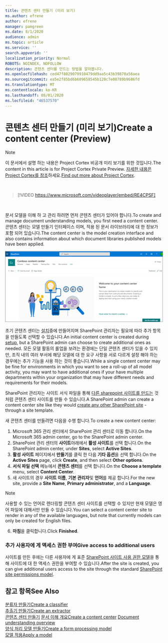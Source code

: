 ```yaml
---
title: 콘텐츠 센터 만들기 (미리 보기)
ms.author: efrene
author: efrene
manager: pamgreen
ms.date: 8/1/2020
audience: admin
ms.topic: article
ms.service: ''
search.appverid: ''
localization_priority: Normal
ROBOTS: NOINDEX, NOFOLLOW
description: 콘텐츠 센터를 만드는 방법을 알아봅니다.
ms.openlocfilehash: ced47f8029079910479dd9aa5c43b39870a56aea
ms.sourcegitcommit: ea5e2f85bd6b609658545b120c7e08789b9686fd
ms.translationtype: MT
ms.contentlocale: ko-KR
ms.lasthandoff: 08/01/2020
ms.locfileid: "46537570"
---
```

# <a name="create-a-content-center-preview"></a><span data-ttu-id="ce915-103">콘텐츠 센터 만들기 (미리 보기)</span><span class="sxs-lookup"><span data-stu-id="ce915-103">Create a content center (Preview)</span></span>

> [!Note] 
> <span data-ttu-id="ce915-104">이 문서에서 설명 하는 내용은 Project Cortex 비공개 미리 보기를 위한 것입니다.</span><span class="sxs-lookup"><span data-stu-id="ce915-104">The content in this article is for Project Cortex Private Preview.</span></span> <span data-ttu-id="ce915-105">[자세한 내용은 Project Cortex를 참조](https://aka.ms/projectcortex)하세요.</span><span class="sxs-lookup"><span data-stu-id="ce915-105">[Find out more about Project Cortex](https://aka.ms/projectcortex).</span></span></br>

</br>

> [!VIDEO https://www.microsoft.com/videoplayer/embed/RE4CPSF]

</br>

<span data-ttu-id="ce915-106">문서 모델을 이해 하 고 관리 하려면 먼저 콘텐츠 센터가 있어야 합니다.</span><span class="sxs-lookup"><span data-stu-id="ce915-106">To create and manage document understanding models, you first need a content center.</span></span> <span data-ttu-id="ce915-107">콘텐츠 센터는 모델 만들기 인터페이스 이며, 적용 된 문서 라이브러리에 대 한 정보가 포함 되어 있습니다.</span><span class="sxs-lookup"><span data-stu-id="ce915-107">The content center is the model creation interface and also contains information about which document libraries published models have been applied.</span></span></br>

   ![문서 라이브러리 선택](../media/content-understanding/content-center-page.png)</br>

<span data-ttu-id="ce915-109">초기 콘텐츠 센터는 [설치](set-up-content-understanding.md)중에 만들어지며 SharePoint 관리자는 필요에 따라 추가 항목을 만들도록 선택할 수 있습니다.</span><span class="sxs-lookup"><span data-stu-id="ce915-109">An initial content center is created during [setup](set-up-content-understanding.md), but a SharePoint admin can choose to create additional ones as needed.</span></span> <span data-ttu-id="ce915-110">모든 모델 활동의 롤업을 보려는 환경에는 단일 콘텐츠 센터가 있을 수 있지만, 조직 내의 여러 부서에 해당 모델에 대 한 요구 사항을 서로 다르게 설정 해야 하는 경우에는 추가 기능을 사용 하는 것이 좋습니다.</span><span class="sxs-lookup"><span data-stu-id="ce915-110">While a single content center may be fine for environments in which you want to see a roll-up of all model activity, you may want to have additional ones if your have multiple departments within your organization that may have different needs and requirements for their models.</span></span>

<span data-ttu-id="ce915-111">SharePoint 관리자는 사이트 서식 파일을 통해 [다른 sharepoint 사이트를 만드는](https://docs.microsoft.com/sharepoint/create-site-collection) 것 처럼 콘텐츠 센터 사이트를 만들 수 있습니다.</span><span class="sxs-lookup"><span data-stu-id="ce915-111">A SharePoint admin can create a content center site like they would [create any other SharePoint site](https://docs.microsoft.com/sharepoint/create-site-collection) - through a site template.</span></span>

<span data-ttu-id="ce915-112">새 콘텐츠 센터를 만들려면 다음을 수행 합니다.</span><span class="sxs-lookup"><span data-stu-id="ce915-112">To create a new content center:</span></span>

1. <span data-ttu-id="ce915-113">Microsoft 365 관리 센터에서 SharePoint 관리 센터로 이동 합니다.</span><span class="sxs-lookup"><span data-stu-id="ce915-113">On the Microsoft 365 admin center, go to the SharePoint admin center.</span></span>
2. <span data-ttu-id="ce915-114">SharePoint 관리 센터의 **사이트**아래에서 **활성 사이트**를 선택 합니다.</span><span class="sxs-lookup"><span data-stu-id="ce915-114">On the SharePoint admin center, under **Sites**, select **Active Sites**.</span></span>
3. <span data-ttu-id="ce915-115">**활성 사이트** 페이지에서 **만들기**를 클릭 한 다음 **기타 옵션**을 선택 합니다.</span><span class="sxs-lookup"><span data-stu-id="ce915-115">On the **Active Sites** page, click **Create**, and then select **Other options**.</span></span>
4. <span data-ttu-id="ce915-116">**서식 파일 선택** 메뉴에서 **콘텐츠 센터**를 선택 합니다.</span><span class="sxs-lookup"><span data-stu-id="ce915-116">On the **Choose a template** menu, select **Content Center**.</span></span>
5. <span data-ttu-id="ce915-117">새 사이트의 경우 **사이트 이름**, **기본 관리자**및 **언어**를 제공 합니다.</span><span class="sxs-lookup"><span data-stu-id="ce915-117">For the new site, provide a **Site Name**, **Primary administrator**, and a **Language**.</span></span></br>

> [!Note] 
> <span data-ttu-id="ce915-118">사용할 수 있는 언어로 렌더링할 콘텐츠 센터 사이트를 선택할 수 있지만 현재 모델은 영어 파일에 대해서만 만들 수 있습니다.</span><span class="sxs-lookup"><span data-stu-id="ce915-118">You can select a content center site to render in any of the available languages, but note that currently models can only be created for English files.</span></span></br>

6. <span data-ttu-id="ce915-119">**마침**을 클릭합니다.</span><span class="sxs-lookup"><span data-stu-id="ce915-119">Click **Finished**.</span></span>

### <a name="give-access-to-additional-users"></a><span data-ttu-id="ce915-120">추가 사용자에 게 액세스 권한 부여</span><span class="sxs-lookup"><span data-stu-id="ce915-120">Give access to additional users</span></span>
 
<span data-ttu-id="ce915-121">사이트를 만든 후에는 다른 사용자에 게 표준 [SharePoint 사이트 사용 권한 모델](https://docs.microsoft.com/sharepoint/modern-experience-sharing-permissions)을 통해 사이트에 대 한 액세스 권한을 부여할 수 있습니다.</span><span class="sxs-lookup"><span data-stu-id="ce915-121">After the site is created, you can give additional users access to the site through the standard [SharePoint site permissions model](https://docs.microsoft.com/sharepoint/modern-experience-sharing-permissions).</span></span>





## <a name="see-also"></a><span data-ttu-id="ce915-122">참고 항목</span><span class="sxs-lookup"><span data-stu-id="ce915-122">See Also</span></span>
[<span data-ttu-id="ce915-123">분류자 만들기</span><span class="sxs-lookup"><span data-stu-id="ce915-123">Create a classifier</span></span>](create-a-classifier.md)</br>
[<span data-ttu-id="ce915-124">추출기 만들기</span><span class="sxs-lookup"><span data-stu-id="ce915-124">Create an extractor</span></span>](create-an-extractor.md)</br>
<span data-ttu-id="ce915-125">[콘텐츠 센터 만들기](create-a-content-center.md) 
 [문서 이해 개요](document-understanding-overview.md)</span><span class="sxs-lookup"><span data-stu-id="ce915-125">[Create a content center](create-a-content-center.md)
[Document understanding overview](document-understanding-overview.md)</span></span></br>
[<span data-ttu-id="ce915-126">양식 처리 모델 만들기</span><span class="sxs-lookup"><span data-stu-id="ce915-126">Create a form processing model</span></span>](create-a-form-processing-model.md)</br>
[<span data-ttu-id="ce915-127">모델 적용</span><span class="sxs-lookup"><span data-stu-id="ce915-127">Apply a model</span></span>](apply-a-model.md)    




